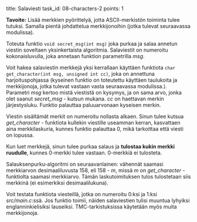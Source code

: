 title: Salaviesti
task_id: 08-characters-2
points: 1


**Tavoite:** Lisää merkkien pyörittelyä, jotta ASCII-merkistön
  toiminta tulee tutuksi. Samalla pientä johdattelua merkkijonoihin
  (jotka tulevat seuraavassa modulissa).

Toteuta funktio `void secret_msg(int msg)` joka purkaa ja salaa
annetun viestin soveltaen yksinkertaista algoritmia. Salaviestit on
numeroitu kokonaisluvulla, joka annetaan funktion parametrilla
*msg*.

Voit hakea salaviestin merkkejä yksi kerrallaan käyttäen
funktiota `char get_character(int msg, unsigned int cc)`, joka on
annettuna harjoituspohjassa (kyseinen funktio on toteutettu käyttäen
taulukoita ja merkkijonoja, jotka tulevat vastaan vasta seuraavassa
modulissa.). Parametri *msg* kertoo mistä viestistä on
kysymys, ja on sama arvo, jonka olet saanut *secret_msg* - kutsun
mukana. *cc* on haettavan merkin järjestysluku. Funktio palauttaa
paluuarvonaan kyseisen merkin.

Viestin sisältämät merkit on numeroitu nollasta alkaen. Sinun tulee
kutsua *get_character* - funktiota kullekin viestille useamman kerran,
kasvattaen aina merkkilaskuria, kunnes funktio palauttaa 0, mikä
tarkoittaa että viesti on lopussa.

Kun luet merkkejä, sinun tulee purkaa salaus ja **tulostaa kukin
merkki ruudulle**, kunnes 0-merkki tulee vastaan. 0-merkkiä ei
tulosteta.

Salauksenpurku-algoritmi on seuraavanlainen: vähennät saamasi
merkkiarvon desimaaliluvusta 158, eli 158 - *m*, missä *m* on
*get_character* - funktiolta saamasi merkkiarvo. Tämän
laskutoimituksen tulos tulostetaan siis merkkinä (ei esimerkiksi
desimaalilukuna).

Voit testata funktiota viesteillä, jotka on numeroitu 0:ksi ja 1:ksi
*src/main.c*:ssä. Jos funktio toimii, näiden salaviestien tulisi
muuntua lyhyiksi englanninkielisiksi lauseiksi. TMC-tarkistuksissa
käytetään myös muita merkkijonoja.
